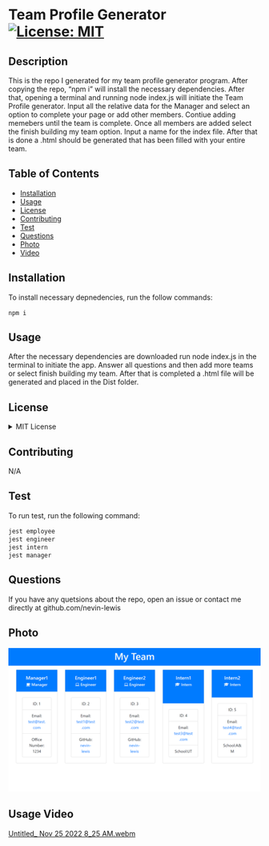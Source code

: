 # Team Profile Generator [![License: MIT](https://img.shields.io/badge/License-MIT-yellow.svg)](https://opensource.org/licenses/MIT)

    
    
## Description
    
This is the repo I generated for my team profile generator program. After copying the repo, “npm i” will install the necessary dependencies. After that, opening a terminal and running node index.js will initiate the Team Profile generator. Input all the relative data for the Manager and select an option to complete your page or add other members. Contiue adding memebers until the team is complete. Once all members are added select the finish building my team option. Input a name for the index file. After that is done a .html should be generated that has been filled with your entire team.

## Table of Contents
* [Installation](#installation)
* [Usage](#usage)
* [License](#license)
* [Contributing](#contributing)
* [Test](#test)
* [Questions](#questions)
* [Photo](#photo)
* [Video](#usage)



## Installation
To install necessary depnedencies, run the follow commands:

```
npm i
```

## Usage

After the necessary dependencies are downloaded run node index.js in the terminal to initiate the app. Answer all questions and then add more teams or select finish building my team. After that is completed a .html file will be generated and placed in the Dist folder.

## License

<details>

<summary> MIT License </summary>

MIT License

    Copyright (c) 2022 Nevin Lewis
    
    Permission is hereby granted, free of charge, to any person obtaining a copy of this software and associated documentation files (the "Software"), to deal in the Software without restriction, including without limitation the rights to use, copy, modify, merge, publish, distribute, sublicense, and/or sell copies of the Software, and to permit persons to whom the Software is furnished to do so, subject to the following conditions:
    
    The above copyright notice and this permission notice shall be included in all copies or substantial portions of the Software.
    
    THE SOFTWARE IS PROVIDED "AS IS", WITHOUT WARRANTY OF ANY KIND, EXPRESS OR IMPLIED, INCLUDING BUT NOT LIMITED TO THE WARRANTIES OF MERCHANTABILITY, FITNESS FOR A PARTICULAR PURPOSE AND NONINFRINGEMENT. IN NO EVENT SHALL THE AUTHORS OR COPYRIGHT HOLDERS BE LIABLE FOR ANY CLAIM, DAMAGES OR OTHER LIABILITY, WHETHER IN AN ACTION OF CONTRACT, TORT OR OTHERWISE, ARISING FROM, OUT OF OR IN CONNECTION WITH THE SOFTWARE OR THE USE OR OTHER DEALINGS IN THE SOFTWARE.

</details>

## Contributing
N/A

## Test
To run test, run the following command:

```
jest employee
jest engineer
jest intern 
jest manager	
```

## Questions
If you have any quetsions about the repo, open an issue or contact me directly at github.com/nevin-lewis

## Photo
![Screenshot](./Assets/Tean_profile_generator.png)

## Usage Video
[Untitled_ Nov 25 2022 8_25 AM.webm](https://user-images.githubusercontent.com/64855834/204093747-2b6878ba-01a4-4a8c-bbed-720487ff0384.webm)

